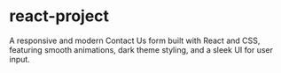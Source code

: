 # react-project
A responsive and modern Contact Us form built with React and CSS, featuring smooth animations, dark theme styling, and a sleek UI for user input.
